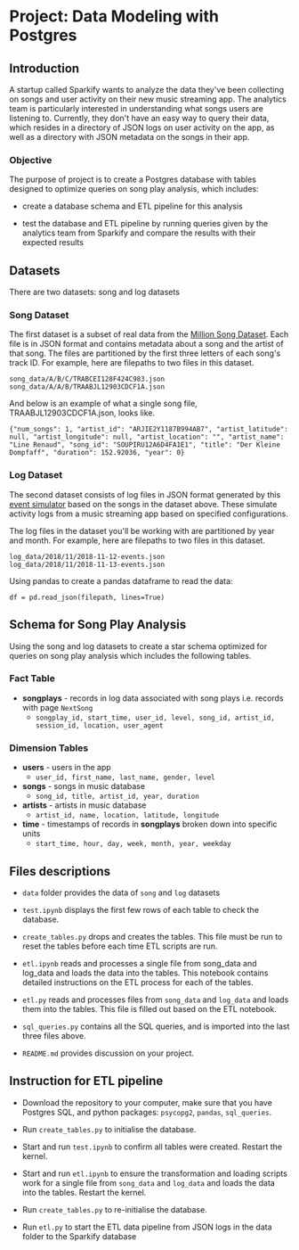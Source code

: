 # Project: Data Modeling with Postgres

## Introduction

A startup called Sparkify wants to analyze the data they've been collecting on songs and user activity on their new music streaming app. The analytics team is particularly interested in understanding what songs users are listening to. Currently, they don't have an easy way to query their data, which resides in a directory of JSON logs on user activity on the app, as well as a directory with JSON metadata on the songs in their app.

### Objective

The purpose of project is to create a Postgres database with tables designed to optimize queries on song play analysis, which includes:

- create a database schema and ETL pipeline for this analysis

- test the database and ETL pipeline by running queries given by the analytics team from Sparkify and compare the results with their expected results

## Datasets

There are two datasets: song and log datasets

### Song Dataset

The first dataset is a subset of real data from the [Million Song Dataset](https://labrosa.ee.columbia.edu/millionsong/). Each file is in JSON format and contains metadata about a song and the artist of that song. The files are partitioned by the first three letters of each song's track ID. For example, here are filepaths to two files in this dataset.

```
song_data/A/B/C/TRABCEI128F424C983.json
song_data/A/A/B/TRAABJL12903CDCF1A.json
```

And below is an example of what a single song file, TRAABJL12903CDCF1A.json, looks like.

```
{"num_songs": 1, "artist_id": "ARJIE2Y1187B994AB7", "artist_latitude": null, "artist_longitude": null, "artist_location": "", "artist_name": "Line Renaud", "song_id": "SOUPIRU12A6D4FA1E1", "title": "Der Kleine Dompfaff", "duration": 152.92036, "year": 0}
```

### Log Dataset

The second dataset consists of log files in JSON format generated by this [event simulator](https://github.com/Interana/eventsim) based on the songs in the dataset above. These simulate activity logs from a music streaming app based on specified configurations.

The log files in the dataset you'll be working with are partitioned by year and month. For example, here are filepaths to two files in this dataset.

```
log_data/2018/11/2018-11-12-events.json
log_data/2018/11/2018-11-13-events.json
```

Using pandas to create a pandas dataframe to read the data:

```
df = pd.read_json(filepath, lines=True)
```

## Schema for Song Play Analysis

Using the song and log datasets to create a star schema optimized for queries on song play analysis which includes the following tables.

### Fact Table

- **songplays** - records in log data associated with song plays i.e. records with page `NextSong`
    - `songplay_id, start_time, user_id, level, song_id, artist_id, session_id, location, user_agent`

### Dimension Tables

- **users** - users in the app
    - `user_id, first_name, last_name, gender, level`
- **songs** - songs in music database
    - `song_id, title, artist_id, year, duration`
- **artists** - artists in music database
    - `artist_id, name, location, latitude, longitude`
- **time** - timestamps of records in **songplays** broken down into specific units
    - `start_time, hour, day, week, month, year, weekday`
    
## Files descriptions

- `data` folder provides the data of `song` and `log` datasets

- `test.ipynb` displays the first few rows of each table to check the database.

- `create_tables.py` drops and creates the tables. This file must be run to reset the tables before each time ETL scripts are run.

- `etl.ipynb` reads and processes a single file from song_data and log_data and loads the data into the tables. This notebook contains detailed instructions on the ETL process for each of the tables.

- `etl.py` reads and processes files from `song_data` and `log_data` and loads them into the tables. This file is filled out based on the ETL notebook.

- `sql_queries.py` contains all the SQL queries, and is imported into the last three files above.

- `README.md` provides discussion on your project.

## Instruction for ETL pipeline

- Download the repository to your computer, make sure that you have Postgres SQL, and python packages: `psycopg2`, `pandas`, `sql_queries`.

- Run `create_tables.py` to initialise the database.

- Start and run `test.ipynb` to confirm all tables were created. Restart the kernel.

- Start and run `etl.ipynb` to ensure the transformation and loading scripts work for a single file from `song_data` and `log_data` and loads the data into the tables. Restart the kernel.

- Run `create_tables.py` to re-initialise the database.

- Run `etl.py` to start the ETL data pipeline from JSON logs in the data folder to the Sparkify database